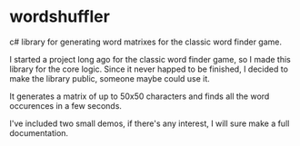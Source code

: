 wordshuffler
============

c# library for generating word matrixes for the classic word finder game.

I started a project long ago for the classic word finder game, so I made this library for the core logic. 
Since it never happed to be finished, I decided to make the library public, someone maybe could use it. 

It generates a matrix of up to 50x50 characters and finds all the word occurences in a few seconds.

I've included two small demos, if there's any interest, I will sure make a full documentation. 
